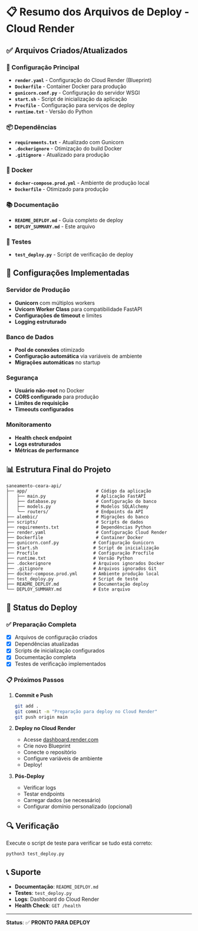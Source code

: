 # 📋 Resumo dos Arquivos de Deploy - Cloud Render

## ✅ Arquivos Criados/Atualizados

### 🔧 Configuração Principal
- **`render.yaml`** - Configuração do Cloud Render (Blueprint)
- **`Dockerfile`** - Container Docker para produção
- **`gunicorn.conf.py`** - Configuração do servidor WSGI
- **`start.sh`** - Script de inicialização da aplicação
- **`Procfile`** - Configuração para serviços de deploy
- **`runtime.txt`** - Versão do Python

### 📦 Dependências
- **`requirements.txt`** - Atualizado com Gunicorn
- **`.dockerignore`** - Otimização do build Docker
- **`.gitignore`** - Atualizado para produção

### 🐳 Docker
- **`docker-compose.prod.yml`** - Ambiente de produção local
- **`Dockerfile`** - Otimizado para produção

### 📚 Documentação
- **`README_DEPLOY.md`** - Guia completo de deploy
- **`DEPLOY_SUMMARY.md`** - Este arquivo

### 🧪 Testes
- **`test_deploy.py`** - Script de verificação de deploy

## 🚀 Configurações Implementadas

### Servidor de Produção
- **Gunicorn** com múltiplos workers
- **Uvicorn Worker Class** para compatibilidade FastAPI
- **Configurações de timeout** e limites
- **Logging estruturado**

### Banco de Dados
- **Pool de conexões** otimizado
- **Configuração automática** via variáveis de ambiente
- **Migrações automáticas** no startup

### Segurança
- **Usuário não-root** no Docker
- **CORS configurado** para produção
- **Limites de requisição**
- **Timeouts configurados**

### Monitoramento
- **Health check endpoint**
- **Logs estruturados**
- **Métricas de performance**

## 📊 Estrutura Final do Projeto

```
saneamento-ceara-api/
├── app/                          # Código da aplicação
│   ├── main.py                   # Aplicação FastAPI
│   ├── database.py               # Configuração do banco
│   ├── models.py                 # Modelos SQLAlchemy
│   └── routers/                  # Endpoints da API
├── alembic/                      # Migrações do banco
├── scripts/                      # Scripts de dados
├── requirements.txt              # Dependências Python
├── render.yaml                   # Configuração Cloud Render
├── Dockerfile                    # Container Docker
├── gunicorn.conf.py             # Configuração Gunicorn
├── start.sh                     # Script de inicialização
├── Procfile                     # Configuração Procfile
├── runtime.txt                  # Versão Python
├── .dockerignore                # Arquivos ignorados Docker
├── .gitignore                   # Arquivos ignorados Git
├── docker-compose.prod.yml      # Ambiente produção local
├── test_deploy.py               # Script de teste
├── README_DEPLOY.md             # Documentação deploy
└── DEPLOY_SUMMARY.md            # Este arquivo
```

## 🎯 Status do Deploy

### ✅ Preparação Completa
- [x] Arquivos de configuração criados
- [x] Dependências atualizadas
- [x] Scripts de inicialização configurados
- [x] Documentação completa
- [x] Testes de verificação implementados

### 📋 Próximos Passos

1. **Commit e Push**
   ```bash
   git add .
   git commit -m "Preparação para deploy no Cloud Render"
   git push origin main
   ```

2. **Deploy no Cloud Render**
   - Acesse [dashboard.render.com](https://dashboard.render.com)
   - Crie novo Blueprint
   - Conecte o repositório
   - Configure variáveis de ambiente
   - Deploy!

3. **Pós-Deploy**
   - Verificar logs
   - Testar endpoints
   - Carregar dados (se necessário)
   - Configurar domínio personalizado (opcional)

## 🔍 Verificação

Execute o script de teste para verificar se tudo está correto:

```bash
python3 test_deploy.py
```

## 📞 Suporte

- **Documentação**: `README_DEPLOY.md`
- **Testes**: `test_deploy.py`
- **Logs**: Dashboard do Cloud Render
- **Health Check**: `GET /health`

---

**Status**: ✅ **PRONTO PARA DEPLOY** 
